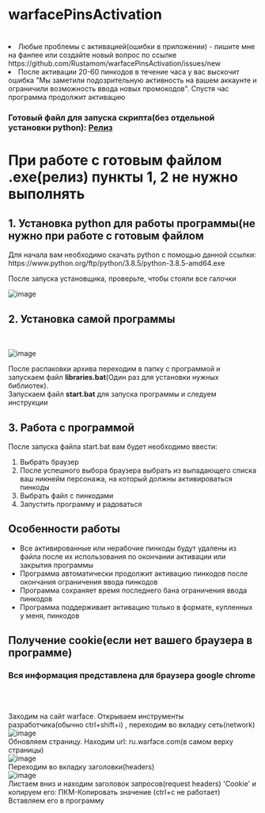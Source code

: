 # warfacePinsActivation
<h1></h1>
<li>Любые проблемы с активацией(ошибки в приложении) - пишите мне на фанпее или создайте новый вопрос по ссылке https://github.com/Rustamom/warfacePinsActivation/issues/new</li>
<li>После активации 20-60 пинкодов в течение часа у вас выскочит ошибка "Мы заметили подозрительную активность на вашем аккаунте и ограничили возможность ввода новых промокодов". Спустя час программа продолжит активацию</li>

<h3>Готовый файл для запуска скрипта(без отдельной установки python): <a href='https://github.com/Rustamom/warfacePinsActivation/releases'>Релиз</a></h3>
<h1>При работе с готовым файлом .exe(релиз) пункты 1, 2 не нужно выполнять</h1>

<h2>1. Установка python для работы программы(не нужно при работе с готовым файлом</h2>

<p>Для начала вам необходимо скачать python с помощью данной ссылки: https://www.python.org/ftp/python/3.8.5/python-3.8.5-amd64.exe</p>
После запуска установщика, проверьте, чтобы стояли все галочки

![image](https://user-images.githubusercontent.com/48911064/137741630-949eca39-fc32-4642-b0b5-189c2d05e258.png)

<h2>2. Установка самой программы</h2>
<br>

![image](https://user-images.githubusercontent.com/48911064/138222470-b3d3dd74-2f3e-4fac-b50d-0dff5f195c0f.png)

После распаковки архива переходим в папку с программой и запускаем файл <strong>libraries.bat</strong>(Один раз для установки нужных библиотек).<br>
Запускаем файл <strong>start.bat</strong> для запуска программы и следуем инструкции

<h2>3. Работа с программой</h2>
После запуска файла start.bat вам будет необходимо ввести:<br>

1. Выбрать браузер
2. После успешного выбора браузера выбрать из выпадающего списка ваш никнейм персонажа, на который должны активироваться пинкоды
3. Выбрать файл с пинкодами
4. Запустить программу и радоваться


<h2>Особенности работы</h2>
 <ul>
     <li>Все активированные или нерабочие пинкоды будут удалены из файла после их использования по окончании активации или закрытия программы</li>
     <li>Программа автоматически продолжит активацию пинкодов после окончания ограничения ввода пинкодов </li>
     <li>Программа сохраняет время последнего бана ограничения ввода пинкодов</li>
     <li>Программа поддерживает активацию только в формате, купленных у меня, пинкодов</li>
 </ul>




<h2 name='cookie'>Получение cookie(если нет вашего браузера в программе)</h2>
<h3>Вся информация представлена для браузера google chrome</h3>
<br><br>

Заходим на сайт warface. Открываем инструменты разработчика(обычно ctrl+shift+i)
, переходим во вкладку сеть(network)
![image](https://user-images.githubusercontent.com/48911064/137767184-a7a95625-b618-44ee-9cf8-85766db5495c.png)<br>
Обновляем страницу. Находим url: ru.warface.com(в самом верху страницы) 
<br>
![image](https://user-images.githubusercontent.com/48911064/137767648-bec12a09-6a62-4050-a35c-e8f772566a3f.png)
<br>
Переходим во вкладку заголовки(headers)<br>![image](https://user-images.githubusercontent.com/48911064/137769461-7d5242d2-60eb-4496-867a-c687e920be8d.png)<br>
Листаем вниз и находим заголовок запросов(request headers) 'Cookie' и копируем его: ПКМ-Копировать значение (ctrl+c не работает)<br>
Вставляем его в программу
